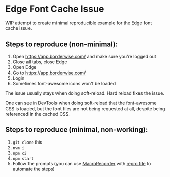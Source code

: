 # Edge Font Cache Issue

WIP attempt to create minimal reproducible example for the Edge font cache issue.

## Steps to reproduce (non-minimal):

1. Open https://app.borderwise.com/ and make sure you're logged out
1. Close all tabs, close Edge
1. Open Edge
1. Go to https://app.borderwise.com/
1. Login
1. Sometimes font-awesome icons won't be loaded

The issue usually stays when doing soft-reload. Hard reload fixes the issue.

One can see in DevTools when doing soft-reload that the font-awesome CSS is loaded, but the font files are not being requested at all, despite being referenced in the cached CSS.

## Steps to reproduce (minimal, non-working):

1. `git clone` this
1. `nvm i`
1. `npm ci`
1. `npm start`
1. Follow the prompts (you can use [MacroRecorder](https://www.macrorecorder.com/download/) with [repro file](./Repro.mrf) to automate the steps)
